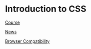 # Introduction to CSS
[Course](https://app.pluralsight.com/library/courses/css-intro)

[News](https://www.w3.org/Style/CSS/)

[Browser Compatibility](https://www.quirksmode.org/css/contents.html)

